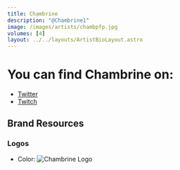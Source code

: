 ```yaml
---
title: Chambrine
description: "@Chambrine1"
image: /images/artists/chambpfp.jpg
volumes: [4]
layout: ../../layouts/ArtistBioLayout.astro
---
```


# You can find Chambrine on:

- [Twitter](https://twitter.com/Chambrine1)
- [Twitch](https://www.twitch.tv/Chambrine)

## Brand Resources

### Logos

- Color:
  ![Chambrine Logo](/images/artistLogos/chambrine/color.png)
